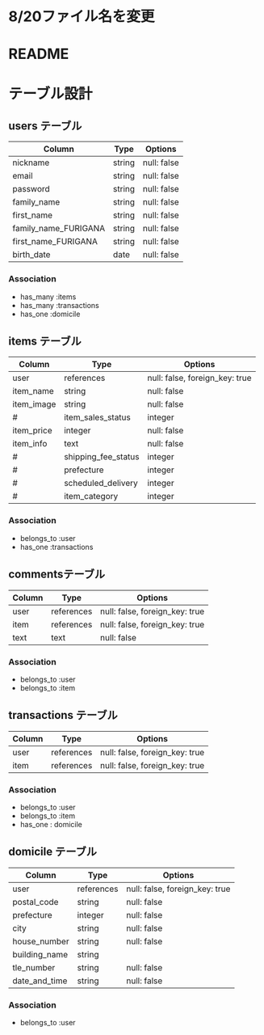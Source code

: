 # 8/20ファイル名を変更

# README
# テーブル設計

## users テーブル

| Column               | Type   | Options     |
| -------------------- | ------ | ----------- |
| nickname             | string | null: false |
| email                | string | null: false |
| password             | string | null: false |
| family_name          | string | null: false |
| first_name           | string | null: false |
| family_name_FURIGANA | string | null: false |
| first_name_FURIGANA  | string | null: false |
| birth_date           | date   | null: false |

### Association

- has_many :items
- has_many :transactions
- has_one :domicile

## items テーブル

| Column               | Type       | Options     |
| -------------------- | ---------  | ----------- |
| user                 | references | null: false, foreign_key: true |
| item_name            | string     | null: false |
| item_image           | string     | null: false |
# | item_sales_status    | integer    | null: false |
| item_price           | integer    | null: false |
| item_info            | text       | null: false |
# | shipping_fee_status  | integer    | null: false |
# | prefecture           | integer    | null: false |
# | scheduled_delivery   | integer    | null: false |
# | item_category        | integer    | null: false |

### Association

- belongs_to :user
- has_one :transactions

## commentsテーブル

| Column | Type       | Options     |
| ------ | ---------- | ----------- |
| user   | references | null: false, foreign_key: true |
| item   | references | null: false, foreign_key: true |
| text   | text       | null: false |

### Association

- belongs_to :user
- belongs_to :item

## transactions テーブル

| Column | Type       | Options     |
| ------ | ---------- | ----------- |
| user   | references | null: false, foreign_key: true |
| item   | references | null: false, foreign_key: true |

### Association

- belongs_to :user
- belongs_to :item
- has_one : domicile

## domicile テーブル

| Column          | Type    | Options     |
| --------------- | ------- | ----------- |
| user             | references | null: false, foreign_key: true |
| postal_code     | string  | null: false |
| prefecture      | integer | null: false |
| city            | string  | null: false |
| house_number    | string  | null: false |
| building_name   | string  |
| tle_number      | string  | null: false |
| date_and_time   | string  | null: false |

### Association

- belongs_to :user